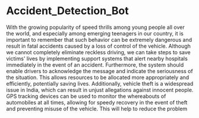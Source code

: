 # Accident_Detection_Bot
With the growing popularity of speed thrills among young people all over the world, and especially among emerging teenagers in our country, it is important to remember that such behavior can be extremely dangerous and result in fatal accidents caused by a loss of control of the vehicle. Although we cannot completely eliminate reckless driving, we can take steps to save victims' lives by implementing support systems that alert nearby hospitals immediately in the event of an accident. Furthermore, the system should enable drivers to acknowledge the message and indicate the seriousness of the situation. This allows resources to be allocated more appropriately and efficiently, potentially saving lives. Additionally, vehicle theft is a widespread issue in India, which can result in unjust allegations against innocent people. GPS tracking devices can be used to monitor the whereabouts of automobiles at all times, allowing for speedy recovery in the event of theft and preventing misuse of the vehicle. This will help to reduce the problem
